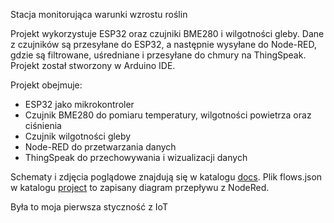 Stacja monitorująca warunki wzrostu roślin

Projekt wykorzystuje ESP32 oraz czujniki BME280 i wilgotności gleby.
Dane z czujników są przesyłane do ESP32, a następnie wysyłane do Node-RED, gdzie są filtrowane, uśredniane i przesyłane do chmury na ThingSpeak.
Projekt został stworzony w Arduino IDE.

Projekt obejmuje:
- ESP32 jako mikrokontroler
- Czujnik BME280 do pomiaru temperatury, wilgotności powietrza oraz ciśnienia
- Czujnik wilgotności gleby
- Node-RED do przetwarzania danych
- ThingSpeak do przechowywania i wizualizacji danych

Schematy i zdjęcia poglądowe znajdują się w katalogu [docs](./docs). Plik flows.json w katalogu [project](./project) to zapisany diagram przepływu z NodeRed.

Była to moja pierwsza styczność z IoT
